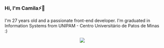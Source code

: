 ### Hi, I'm Camila⚡:unicorn:
I'm 27 years old and a passionate front-end developer.
I'm graduated in Information Systems from UNIPAM - Centro Universitário de Patos de Minas :)

<p align="center"> 
<img src="https://user-images.githubusercontent.com/17837853/129240436-7547fdc6-3cfd-49dd-812f-b4a105738406.gif">
</p>



<!--
**camilanobre/camilanobre** is a ✨ _special_ ✨ repository because its `README.md` (this file) appears on your GitHub profile.

Here are some ideas to get you started:

- 🔭 I’m currently working on ...
- 🌱 I’m currently learning ...
- 👯 I’m looking to collaborate on ...
- 🤔 I’m looking for help with ...
- 💬 Ask me about ...
- 📫 How to reach me: ...
- 😄 Pronouns: ...
-  Fun fact: ...
-->
